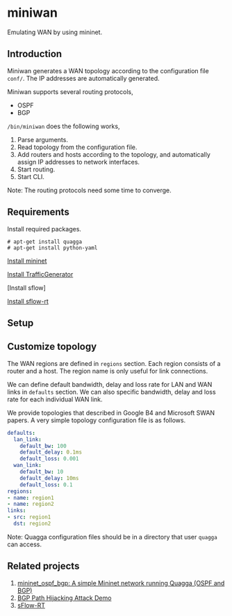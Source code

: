 # miniwan

Emulating WAN by using mininet.

## Introduction

Miniwan generates a WAN topology according to the configuration file `conf/`.
The IP addresses are automatically generated.

Miniwan supports several routing protocols,
* OSPF
* BGP

`/bin/miniwan` does the following works,
1. Parse arguments.
2. Read topology from the configuration file.
3. Add routers and hosts according to the topology, and automatically assign IP addresses to network interfaces.
4. Start routing.
5. Start CLI.

Note: The routing protocols need some time to converge.

## Requirements
Install required packages.
```shell
# apt-get install quagga
# apt-get install python-yaml
```
[Install mininet](http://mininet.org/download/)

[Install TrafficGenerator](https://github.com/HKUST-SING/TrafficGenerator)

[Install sflow]

[Install sflow-rt](https://sflow-rt.com/download.php)

## Setup

## Customize topology

The WAN regions are defined in `regions` section. 
Each region consists of a router and a host.
The region name is only useful for link connections.
 
We can define default bandwidth, delay and loss rate for LAN and WAN links in `defaults` section. 
We can also specific bandwidth, delay and loss rate for each individual WAN link.

We provide topologies that described in Google B4 and Microsoft SWAN papers. 
A very simple topology configuration file is as follows.
```yaml
defaults:
  lan_link:
    default_bw: 100
    default_delay: 0.1ms
    default_loss: 0.001
  wan_link:
    default_bw: 10
    default_delay: 10ms
    default_loss: 0.1
regions:
- name: region1
- name: region2
links:
- src: region1
  dst: region2
```
Note: Quagga configuration files should be in a directory that user `quagga` can access.

## Related projects

1. [mininet_ospf_bgp: A simple Mininet network running Quagga (OSPF and BGP)](https://github.com/edwinsc/mininet_ospf_bgp)
1. [BGP Path Hijacking Attack Demo](https://bitbucket.org/jvimal/bgp)
1. [sFlow-RT](https://sflow-rt.com/)